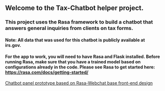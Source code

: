 ## Welcome to the Tax-Chatbot helper project.

### This project uses the Rasa framework to build a chatbot that answers general inquiries from clients on tax forms. 
#### Note: All data that was used for this chatbot is publicly available at irs.gov.

#### For the app to work, you will need to have Rasa and Flask installed. Before running Rasa, make sure that you have a trained model based on configurations already in the code. Please see Rasa to get started here: https://rasa.com/docs/getting-started/


[Chatbot panel prototype based on Rasa-Webchat base front-end design](./Chatbot-panel.png)
